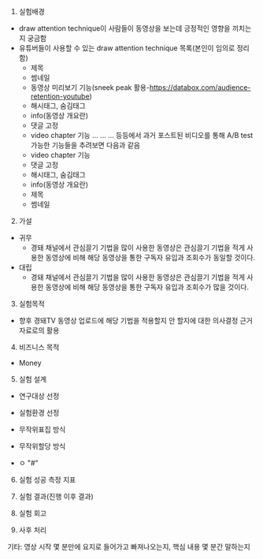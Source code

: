 1. 실험배경
- draw attention technique이 사람들이 동영상을 보는데 긍정적인 영향을 끼치는지 궁금함
- 유튜버들이 사용할 수 있는 draw attention technique 목록(본인이 임의로 정리함)
  - 제목
  - 썸네일
  - 동영상 미리보기 기능(sneek peak 활용-https://databox.com/audience-retention-youtube)
  - 해시태그, 숨김태그
  - info(동영상 개요란)
  - 댓글 고정
  - video chapter 기능
  ...
  ...
  ...
  등등에서 과거 포스트된 비디오를 통해 A/B test 가능한 기능들을 추려보면 다음과 같음
  - video chapter 기능
  - 댓글 고정
  - 해시태그, 숨김태그
  - info(동영상 개요란)
  - 제목
  - 썸네일

2. 가설
- 귀무
  - 경돼 채널에서 관심끌기 기법을 많이 사용한 동영상은 관심끌기 기법을 적게 사용한 동영상에 비해 해당 동영상을 통한 구독자 유입과 조회수가 동일할 것이다.
- 대립
  - 경돼 채널에서 관심끌기 기법을 많이 사용한 동영상은 관심끌기 기법을 적게 사용한 동영상에 비해 해당 동영상을 통한 구독자 유입과 조회수가 많을 것이다.

3. 실험목적
- 향후 경돼TV 동영상 업로드에 해당 기법을 적용할지 안 할지에 대한 의사결정 근거 자료로의 활용
4. 비즈니스 목적
- Money
5. 실험 설계
- 연구대상 선정
- 실험환경 선정
- 무작위표집 방식
- 무작위할당 방식

- ㅇ
"#" 
6. 실험 성공 측정 지표

7. 실험 결과(진행 이후 결과)
8. 실험 회고
9. 사후 처리


기타: 영상 시작 몇 분만에 요지로 들어가고 빠져나오는지, 핵심 내용 몇 분간 말하는지
